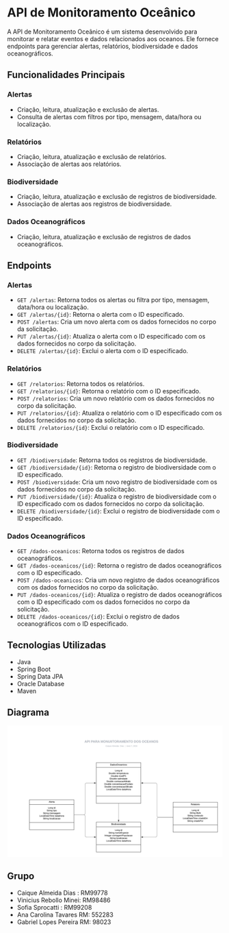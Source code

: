 # API de Monitoramento Oceânico

A API de Monitoramento Oceânico é um sistema desenvolvido para monitorar e relatar eventos e dados relacionados aos oceanos. Ele fornece endpoints para gerenciar alertas, relatórios, biodiversidade e dados oceanográficos.

## Funcionalidades Principais

### Alertas
- Criação, leitura, atualização e exclusão de alertas.
- Consulta de alertas com filtros por tipo, mensagem, data/hora ou localização.

### Relatórios
- Criação, leitura, atualização e exclusão de relatórios.
- Associação de alertas aos relatórios.

### Biodiversidade
- Criação, leitura, atualização e exclusão de registros de biodiversidade.
- Associação de alertas aos registros de biodiversidade.

### Dados Oceanográficos
- Criação, leitura, atualização e exclusão de registros de dados oceanográficos.

## Endpoints

### Alertas
- `GET /alertas`: Retorna todos os alertas ou filtra por tipo, mensagem, data/hora ou localização.
- `GET /alertas/{id}`: Retorna o alerta com o ID especificado.
- `POST /alertas`: Cria um novo alerta com os dados fornecidos no corpo da solicitação.
- `PUT /alertas/{id}`: Atualiza o alerta com o ID especificado com os dados fornecidos no corpo da solicitação.
- `DELETE /alertas/{id}`: Exclui o alerta com o ID especificado.

### Relatórios
- `GET /relatorios`: Retorna todos os relatórios.
- `GET /relatorios/{id}`: Retorna o relatório com o ID especificado.
- `POST /relatorios`: Cria um novo relatório com os dados fornecidos no corpo da solicitação.
- `PUT /relatorios/{id}`: Atualiza o relatório com o ID especificado com os dados fornecidos no corpo da solicitação.
- `DELETE /relatorios/{id}`: Exclui o relatório com o ID especificado.

### Biodiversidade
- `GET /biodiversidade`: Retorna todos os registros de biodiversidade.
- `GET /biodiversidade/{id}`: Retorna o registro de biodiversidade com o ID especificado.
- `POST /biodiversidade`: Cria um novo registro de biodiversidade com os dados fornecidos no corpo da solicitação.
- `PUT /biodiversidade/{id}`: Atualiza o registro de biodiversidade com o ID especificado com os dados fornecidos no corpo da solicitação.
- `DELETE /biodiversidade/{id}`: Exclui o registro de biodiversidade com o ID especificado.

### Dados Oceanográficos
- `GET /dados-oceanicos`: Retorna todos os registros de dados oceanográficos.
- `GET /dados-oceanicos/{id}`: Retorna o registro de dados oceanográficos com o ID especificado.
- `POST /dados-oceanicos`: Cria um novo registro de dados oceanográficos com os dados fornecidos no corpo da solicitação.
- `PUT /dados-oceanicos/{id}`: Atualiza o registro de dados oceanográficos com o ID especificado com os dados fornecidos no corpo da solicitação.
- `DELETE /dados-oceanicos/{id}`: Exclui o registro de dados oceanográficos com o ID especificado.

## Tecnologias Utilizadas
- Java
- Spring Boot
- Spring Data JPA
- Oracle Database
- Maven
## Diagrama
![Diagrama de Classes](https://github.com/caiquealm/GlobalSolution_3Semestre/blob/main/documentacao/GS_OCEANHEALTHMONITORING.png)

## Grupo
- Caique Almeida Dias : RM99778
- Vinicius Rebollo Minei: RM98486
- Sofia Sprocatti : RM99208
- Ana Carolina Tavares	RM: 552283
- Gabriel Lopes Pereira RM: 98023
